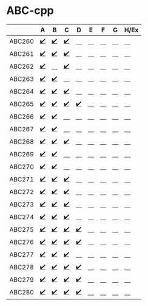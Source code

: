 # ABC-cpp

| |A|B|C|D|E|F|G|H/Ex|
|---|---|---|---|---|---|---|---|---|
|ABC260|[:heavy_check_mark:](https://atcoder.jp/contests/abc260/tasks/abc260_a)|[:heavy_check_mark:](https://atcoder.jp/contests/abc260/tasks/abc260_b)|[:heavy_check_mark:](https://atcoder.jp/contests/abc260/tasks/abc260_c)|[&emsp;](https://atcoder.jp/contests/abc260/tasks/abc260_d)|[&emsp;](https://atcoder.jp/contests/abc260/tasks/abc260_e)|[&emsp;](https://atcoder.jp/contests/abc260/tasks/abc260_f)|[&emsp;](https://atcoder.jp/contests/abc260/tasks/abc260_g)|[&emsp;](https://atcoder.jp/contests/abc260/tasks/abc260_h)|
|ABC261|[:heavy_check_mark:](https://atcoder.jp/contests/abc261/tasks/abc261_a)|[:heavy_check_mark:](https://atcoder.jp/contests/abc261/tasks/abc261_b)|[:heavy_check_mark:](https://atcoder.jp/contests/abc261/tasks/abc261_c)|[&emsp;](https://atcoder.jp/contests/abc261/tasks/abc261_d)|[&emsp;](https://atcoder.jp/contests/abc261/tasks/abc261_e)|[&emsp;](https://atcoder.jp/contests/abc261/tasks/abc261_f)|[&emsp;](https://atcoder.jp/contests/abc261/tasks/abc261_g)|[&emsp;](https://atcoder.jp/contests/abc261/tasks/abc261_h)|
|ABC262|[:heavy_check_mark:](https://atcoder.jp/contests/abc262/tasks/abc262_a)|[&emsp;](https://atcoder.jp/contests/abc262/tasks/abc262_b)|[:heavy_check_mark:](https://atcoder.jp/contests/abc262/tasks/abc262_c)|[&emsp;](https://atcoder.jp/contests/abc262/tasks/abc262_d)|[&emsp;](https://atcoder.jp/contests/abc262/tasks/abc262_e)|[&emsp;](https://atcoder.jp/contests/abc262/tasks/abc262_f)|[&emsp;](https://atcoder.jp/contests/abc262/tasks/abc262_g)|[&emsp;](https://atcoder.jp/contests/abc262/tasks/abc262_h)|
|ABC263|[:heavy_check_mark:](https://atcoder.jp/contests/abc263/tasks/abc263_a)|[:heavy_check_mark:](https://atcoder.jp/contests/abc263/tasks/abc263_b)|[&emsp;](https://atcoder.jp/contests/abc263/tasks/abc263_c)|[&emsp;](https://atcoder.jp/contests/abc263/tasks/abc263_d)|[&emsp;](https://atcoder.jp/contests/abc263/tasks/abc263_e)|[&emsp;](https://atcoder.jp/contests/abc263/tasks/abc263_f)|[&emsp;](https://atcoder.jp/contests/abc263/tasks/abc263_g)|[&emsp;](https://atcoder.jp/contests/abc263/tasks/abc263_h)|
|ABC264|[:heavy_check_mark:](https://atcoder.jp/contests/abc264/tasks/abc264_a)|[:heavy_check_mark:](https://atcoder.jp/contests/abc264/tasks/abc264_b)|[:heavy_check_mark:](https://atcoder.jp/contests/abc264/tasks/abc264_c)|[&emsp;](https://atcoder.jp/contests/abc264/tasks/abc264_d)|[&emsp;](https://atcoder.jp/contests/abc264/tasks/abc264_e)|[&emsp;](https://atcoder.jp/contests/abc264/tasks/abc264_f)|[&emsp;](https://atcoder.jp/contests/abc264/tasks/abc264_g)|[&emsp;](https://atcoder.jp/contests/abc264/tasks/abc264_h)|
|ABC265|[:heavy_check_mark:](https://atcoder.jp/contests/abc265/tasks/abc265_a)|[:heavy_check_mark:](https://atcoder.jp/contests/abc265/tasks/abc265_b)|[:heavy_check_mark:](https://atcoder.jp/contests/abc265/tasks/abc265_c)|[:heavy_check_mark:](https://atcoder.jp/contests/abc265/tasks/abc265_d)|[&emsp;](https://atcoder.jp/contests/abc265/tasks/abc265_e)|[&emsp;](https://atcoder.jp/contests/abc265/tasks/abc265_f)|[&emsp;](https://atcoder.jp/contests/abc265/tasks/abc265_g)|[&emsp;](https://atcoder.jp/contests/abc265/tasks/abc265_h)|
|ABC266|[:heavy_check_mark:](https://atcoder.jp/contests/abc266/tasks/abc266_a)|[:heavy_check_mark:](https://atcoder.jp/contests/abc266/tasks/abc266_b)|[&emsp;](https://atcoder.jp/contests/abc266/tasks/abc266_c)|[&emsp;](https://atcoder.jp/contests/abc266/tasks/abc266_d)|[&emsp;](https://atcoder.jp/contests/abc266/tasks/abc266_e)|[&emsp;](https://atcoder.jp/contests/abc266/tasks/abc266_f)|[&emsp;](https://atcoder.jp/contests/abc266/tasks/abc266_g)|[&emsp;](https://atcoder.jp/contests/abc266/tasks/abc266_h)|
|ABC267|[:heavy_check_mark:](https://atcoder.jp/contests/abc267/tasks/abc267_a)|[:heavy_check_mark:](https://atcoder.jp/contests/abc267/tasks/abc267_b)|[&emsp;](https://atcoder.jp/contests/abc267/tasks/abc267_c)|[&emsp;](https://atcoder.jp/contests/abc267/tasks/abc267_d)|[&emsp;](https://atcoder.jp/contests/abc267/tasks/abc267_e)|[&emsp;](https://atcoder.jp/contests/abc267/tasks/abc267_f)|[&emsp;](https://atcoder.jp/contests/abc267/tasks/abc267_g)|[&emsp;](https://atcoder.jp/contests/abc267/tasks/abc267_h)|
|ABC268|[:heavy_check_mark:](https://atcoder.jp/contests/abc268/tasks/abc268_a)|[:heavy_check_mark:](https://atcoder.jp/contests/abc268/tasks/abc268_b)|[:heavy_check_mark:](https://atcoder.jp/contests/abc268/tasks/abc268_c)|[&emsp;](https://atcoder.jp/contests/abc268/tasks/abc268_d)|[&emsp;](https://atcoder.jp/contests/abc268/tasks/abc268_e)|[&emsp;](https://atcoder.jp/contests/abc268/tasks/abc268_f)|[&emsp;](https://atcoder.jp/contests/abc268/tasks/abc268_g)|[&emsp;](https://atcoder.jp/contests/abc268/tasks/abc268_h)|
|ABC269|[:heavy_check_mark:](https://atcoder.jp/contests/abc269/tasks/abc269_a)|[:heavy_check_mark:](https://atcoder.jp/contests/abc269/tasks/abc269_b)|[&emsp;](https://atcoder.jp/contests/abc269/tasks/abc269_c)|[&emsp;](https://atcoder.jp/contests/abc269/tasks/abc269_d)|[&emsp;](https://atcoder.jp/contests/abc269/tasks/abc269_e)|[&emsp;](https://atcoder.jp/contests/abc269/tasks/abc269_f)|[&emsp;](https://atcoder.jp/contests/abc269/tasks/abc269_g)|[&emsp;](https://atcoder.jp/contests/abc269/tasks/abc269_h)|
|ABC270|[:heavy_check_mark:](https://atcoder.jp/contests/abc270/tasks/abc270_a)|[:heavy_check_mark:](https://atcoder.jp/contests/abc270/tasks/abc270_b)|[&emsp;](https://atcoder.jp/contests/abc270/tasks/abc270_c)|[&emsp;](https://atcoder.jp/contests/abc270/tasks/abc270_d)|[&emsp;](https://atcoder.jp/contests/abc270/tasks/abc270_e)|[&emsp;](https://atcoder.jp/contests/abc270/tasks/abc270_f)|[&emsp;](https://atcoder.jp/contests/abc270/tasks/abc270_g)|[&emsp;](https://atcoder.jp/contests/abc270/tasks/abc270_h)|
|ABC271|[:heavy_check_mark:](https://atcoder.jp/contests/abc271/tasks/abc271_a)|[:heavy_check_mark:](https://atcoder.jp/contests/abc271/tasks/abc271_b)|[:heavy_check_mark:](https://atcoder.jp/contests/abc271/tasks/abc271_c)|[&emsp;](https://atcoder.jp/contests/abc271/tasks/abc271_d)|[&emsp;](https://atcoder.jp/contests/abc271/tasks/abc271_e)|[&emsp;](https://atcoder.jp/contests/abc271/tasks/abc271_f)|[&emsp;](https://atcoder.jp/contests/abc271/tasks/abc271_g)|[&emsp;](https://atcoder.jp/contests/abc271/tasks/abc271_h)|
|ABC272|[:heavy_check_mark:](https://atcoder.jp/contests/abc272/tasks/abc272_a)|[:heavy_check_mark:](https://atcoder.jp/contests/abc272/tasks/abc272_b)|[:heavy_check_mark:](https://atcoder.jp/contests/abc272/tasks/abc272_c)|[&emsp;](https://atcoder.jp/contests/abc272/tasks/abc272_d)|[&emsp;](https://atcoder.jp/contests/abc272/tasks/abc272_e)|[&emsp;](https://atcoder.jp/contests/abc272/tasks/abc272_f)|[&emsp;](https://atcoder.jp/contests/abc272/tasks/abc272_g)|[&emsp;](https://atcoder.jp/contests/abc272/tasks/abc272_h)|
|ABC273|[:heavy_check_mark:](https://atcoder.jp/contests/abc273/tasks/abc273_a)|[:heavy_check_mark:](https://atcoder.jp/contests/abc273/tasks/abc273_b)|[:heavy_check_mark:](https://atcoder.jp/contests/abc273/tasks/abc273_c)|[&emsp;](https://atcoder.jp/contests/abc273/tasks/abc273_d)|[&emsp;](https://atcoder.jp/contests/abc273/tasks/abc273_e)|[&emsp;](https://atcoder.jp/contests/abc273/tasks/abc273_f)|[&emsp;](https://atcoder.jp/contests/abc273/tasks/abc273_g)|[&emsp;](https://atcoder.jp/contests/abc273/tasks/abc273_h)|
|ABC274|[:heavy_check_mark:](https://atcoder.jp/contests/abc274/tasks/abc274_a)|[:heavy_check_mark:](https://atcoder.jp/contests/abc274/tasks/abc274_b)|[:heavy_check_mark:](https://atcoder.jp/contests/abc274/tasks/abc274_c)|[&emsp;](https://atcoder.jp/contests/abc274/tasks/abc274_d)|[&emsp;](https://atcoder.jp/contests/abc274/tasks/abc274_e)|[&emsp;](https://atcoder.jp/contests/abc274/tasks/abc274_f)|[&emsp;](https://atcoder.jp/contests/abc274/tasks/abc274_g)|[&emsp;](https://atcoder.jp/contests/abc274/tasks/abc274_h)|
|ABC275|[:heavy_check_mark:](https://atcoder.jp/contests/abc275/tasks/abc275_a)|[:heavy_check_mark:](https://atcoder.jp/contests/abc275/tasks/abc275_b)|[:heavy_check_mark:](https://atcoder.jp/contests/abc275/tasks/abc275_c)|[:heavy_check_mark:](https://atcoder.jp/contests/abc275/tasks/abc275_d)|[&emsp;](https://atcoder.jp/contests/abc275/tasks/abc275_e)|[&emsp;](https://atcoder.jp/contests/abc275/tasks/abc275_f)|[&emsp;](https://atcoder.jp/contests/abc275/tasks/abc275_g)|[&emsp;](https://atcoder.jp/contests/abc275/tasks/abc275_h)|
|ABC276|[:heavy_check_mark:](https://atcoder.jp/contests/abc276/tasks/abc276_a)|[:heavy_check_mark:](https://atcoder.jp/contests/abc276/tasks/abc276_b)|[:heavy_check_mark:](https://atcoder.jp/contests/abc276/tasks/abc276_c)|[:heavy_check_mark:](https://atcoder.jp/contests/abc276/tasks/abc276_d)|[&emsp;](https://atcoder.jp/contests/abc276/tasks/abc276_e)|[&emsp;](https://atcoder.jp/contests/abc276/tasks/abc276_f)|[&emsp;](https://atcoder.jp/contests/abc276/tasks/abc276_g)|[&emsp;](https://atcoder.jp/contests/abc276/tasks/abc276_h)|
|ABC277|[:heavy_check_mark:](https://atcoder.jp/contests/abc277/tasks/abc277_a)|[:heavy_check_mark:](https://atcoder.jp/contests/abc277/tasks/abc277_b)|[:heavy_check_mark:](https://atcoder.jp/contests/abc277/tasks/abc277_c)|[&emsp;](https://atcoder.jp/contests/abc277/tasks/abc277_d)|[&emsp;](https://atcoder.jp/contests/abc277/tasks/abc277_e)|[&emsp;](https://atcoder.jp/contests/abc277/tasks/abc277_f)|[&emsp;](https://atcoder.jp/contests/abc277/tasks/abc277_g)|[&emsp;](https://atcoder.jp/contests/abc277/tasks/abc277_h)|
|ABC278|[:heavy_check_mark:](https://atcoder.jp/contests/abc278/tasks/abc278_a)|[:heavy_check_mark:](https://atcoder.jp/contests/abc278/tasks/abc278_b)|[:heavy_check_mark:](https://atcoder.jp/contests/abc278/tasks/abc278_c)|[:heavy_check_mark:](https://atcoder.jp/contests/abc278/tasks/abc278_d)|[&emsp;](https://atcoder.jp/contests/abc278/tasks/abc278_e)|[&emsp;](https://atcoder.jp/contests/abc278/tasks/abc278_f)|[&emsp;](https://atcoder.jp/contests/abc278/tasks/abc278_g)|[&emsp;](https://atcoder.jp/contests/abc278/tasks/abc278_h)|
|ABC279|[:heavy_check_mark:](https://atcoder.jp/contests/abc279/tasks/abc279_a)|[:heavy_check_mark:](https://atcoder.jp/contests/abc279/tasks/abc279_b)|[:heavy_check_mark:](https://atcoder.jp/contests/abc279/tasks/abc279_c)|[:heavy_check_mark:](https://atcoder.jp/contests/abc279/tasks/abc279_d)|[&emsp;](https://atcoder.jp/contests/abc279/tasks/abc279_e)|[&emsp;](https://atcoder.jp/contests/abc279/tasks/abc279_f)|[&emsp;](https://atcoder.jp/contests/abc279/tasks/abc279_g)|[&emsp;](https://atcoder.jp/contests/abc279/tasks/abc279_h)|
|ABC280|[:heavy_check_mark:](https://atcoder.jp/contests/abc280/tasks/abc280_a)|[:heavy_check_mark:](https://atcoder.jp/contests/abc280/tasks/abc280_b)|[:heavy_check_mark:](https://atcoder.jp/contests/abc280/tasks/abc280_c)|[:heavy_check_mark:](https://atcoder.jp/contests/abc280/tasks/abc280_d)|[&emsp;](https://atcoder.jp/contests/abc280/tasks/abc280_e)|[&emsp;](https://atcoder.jp/contests/abc280/tasks/abc280_f)|[&emsp;](https://atcoder.jp/contests/abc280/tasks/abc280_g)|[&emsp;](https://atcoder.jp/contests/abc280/tasks/abc280_h)|
